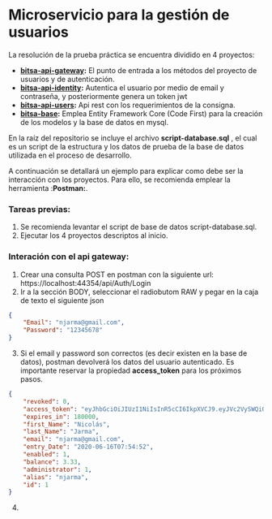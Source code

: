 # Microservicio para la gestión de usuarios

La resolución de la prueba práctica se encuentra dividido en 4 proyectos:
- **[bitsa-api-gateway](https://github.com/njarma/bitsa/tree/master/bitsa-api-gateway):** El punto de entrada a los métodos del proyecto de usuarios y de autenticación.
- **[bitsa-api-identity](https://github.com/njarma/bitsa/tree/master/bitsa-api-identity):** Autentica el usuario por medio de email y contraseña, y posteriormente genera un token jwt
- **[bitsa-api-users](https://github.com/njarma/bitsa/tree/master/bitsa-api-users):** Api rest con los requerimientos de la consigna.
- **[bitsa-base](https://github.com/njarma/bitsa/tree/master/bitsa-base):** Emplea Entity Framework Core (Code First) para la creación de los modelos y la base de datos en mysql.

En la raíz del repositorio se incluye el archivo **script-database.sql** , el cual es un script de la estructura y los datos de prueba de la base de datos utilizada en el proceso de desarrollo.

A continuación se detallará un ejemplo para explicar como debe ser la interacción con los proyectos. Para ello, se recomienda emplear la herramienta :**Postman:**.

### **Tareas previas:**
1. Se recomienda levantar el script de base de datos script-database.sql.
2. Ejecutar los 4 proyectos descriptos al inicio.

### **Interación con el api gateway:**
1. Crear una consulta POST en postman con la siguiente url: https://localhost:44354/api/Auth/Login
2. Ir a la sección BODY, seleccionar el radiobutom RAW y pegar en la caja de texto el siguiente json
```json
{
	"Email": "njarma@gmail.com",
	"Password": "12345678"
}
```
3. Si el email y password son correctos (es decir existen en la base de datos), postman devolverá los datos del usuario autenticado. Es importante reservar la propiedad **access_token** para los próximos pasos.
```json
{
    "revoked": 0,
    "access_token": "eyJhbGciOiJIUzI1NiIsInR5cCI6IkpXVCJ9.eyJVc2VySWQiOiIxIiwiQWRtaW5pc3RyYXRvciI6IjEiLCJzdWIiOiJuamFybWFAZ21haWwuY29tIiwianRpIjoiMzUzZmZmMTYtNjUwNy00YzgwLWFmMmQtMTIwNDQzZWNjNDcyIiwiaWF0IjoiMTcvNi8yMDIwIDIwOjUxOjQ1IiwibmJmIjoxNTkyNDI3MTA1LCJleHAiOjE1OTI2MDcxMDUsImlzcyI6ImxvY2FsaG9zdCIsImF1ZCI6IkJpdHNhIn0.w60ZH7I_OQTJEe8fPuoQOUy1t--bvREy4oSUc5GccE8",
    "expires_in": 180000,
    "first_Name": "Nicolás",
    "last_Name": "Jarma",
    "email": "njarma@gmail.com",
    "entry_Date": "2020-06-16T07:54:52",
    "enabled": 1,
    "balance": 3.33,
    "administrator": 1,
    "alias": "njarma",
    "id": 1
}
```
4. 
